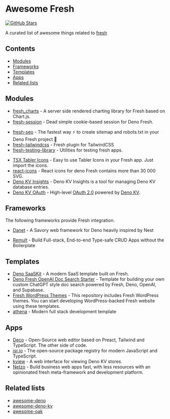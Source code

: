 <!--lint disable awesome-git-repo-age awesome-github awesome-contributing awesome-badge-->
# Awesome Fresh

[![GitHub Stars](https://img.shields.io/github/stars/uki00a/awesome-fresh?style=social)](https://github.com/uki00a/awesome-fresh)

A curated list of awesome things related to [fresh](https://github.com/denoland/fresh)

## Contents

- [Modules](#modules)
- [Frameworks](#frameworks)
- [Templates](#templates)
- [Apps](#apps)
- [Related lists](#related-lists)

## Modules

- [fresh_charts](https://github.com/denoland/fresh_charts) - A server side rendered charting library for Fresh based on Chart.js.
- [fresh-session](https://github.com/xstevenyung/fresh-session) - Dead simple cookie-based session for Deno Fresh.
<!--lint ignore awesome-list-item-->
- [fresh-seo](https://github.com/xstevenyung/fresh-seo) - The fastest way :zap: to create sitemap and robots.txt in your Deno Fresh project :lemon:
- [fresh-tailwindcss](https://github.com/roonie007/fresh-tailwindcss) - Fresh plugin for TailwindCSS
- [fresh-testing-library](https://github.com/uki00a/fresh-testing-library) - Utilities for testing fresh apps.
<!--lint enable awesome-list-item-->
- [TSX Tabler Icons](https://github.com/hashrock/tabler-icons-tsx) - Easy to use Tabler Icons in your Fresh app. Just import the icons.
- [react-icons](https://react-icons.deno.dev/) - React icons for deno Fresh contains more than 30 000 SVG.
- [Deno KV Insights](https://github.com/cbinzer/deno-kv-insights) - Deno KV Insights is a tool for managing Deno KV database entries.
- [Deno KV OAuth](https://deno.land/x/deno_kv_oauth) - High-level [OAuth 2.0](https://oauth.net/2/) powered by [Deno KV](https://deno.com/kv).

## Frameworks

The following frameworks provide Fresh integration.

<!--lint ignore awesome-list-item-->
- [Danet](https://github.com/Savory/Danet) - A Savory web framework for Deno heavily inspired by Nest
<!--lint enable awesome-list-item-->
<!--lint ignore awesome-list-item-->
- [Remult](https://github.com/remult/remult) - Build Full-stack, End-to-end Type-safe CRUD Apps without the Boilerplate
<!--lint enable awesome-list-item-->

## Templates

- [Deno SaaSKit](https://github.com/denoland/saaskit) - A modern SaaS template built on Fresh.
- [Deno Fresh OpenAI Doc Search Starter](https://github.com/supabase-community/deno-fresh-openai-doc-search) - Template for building your own custom ChatGPT style doc search powered by Fresh, Deno, OpenAI, and Supabase.
- [Fresh WordPress Themes](https://github.com/denoland/fresh-wordpress-themes) - This repository includes Fresh WordPress themes. You can start developing WordPress-backed Fresh website using these templates.
- [athena](https://github.com/dext7r/athena.git) - Modern full stack development template

## Apps

- [Deco](https://github.com/deco-cx/deco) - Open-Source web editor based on Preact, Tailwind and TypeScript. The other side of code.
- [jsr.io](https://github.com/jsr-io/jsr) - The open-source package registry for modern JavaScript and TypeScript.
- [kview](https://github.com/kitsonk/kview) - A web interface for viewing Deno KV stores.
- [Netzo](https://netzo.io) - Build business web apps fast, with less resources with an opinionated fresh meta-framework and development platform.

## Related lists

- [awesome-deno](https://github.com/denolib/awesome-deno)
- [awesome-deno-kv](https://github.com/hashrock/awesome-deno-kv)
- [awesome-oak](https://github.com/oakserver/awesome-oak)
